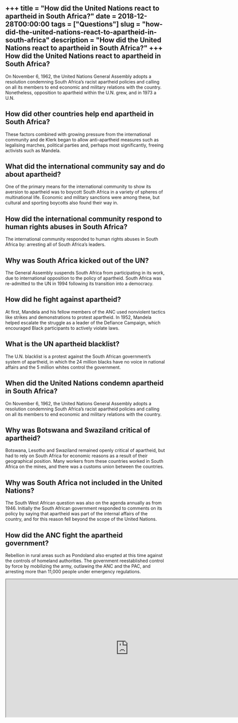 +++
title = "How did the United Nations react to apartheid in South Africa?"
date = 2018-12-28T00:00:00
tags = ["Questions"]
slug = "how-did-the-united-nations-react-to-apartheid-in-south-africa"
description = "How did the United Nations react to apartheid in South Africa?"
+++
How did the United Nations react to apartheid in South Africa?
--------------------------------------------------------------

On November 6, 1962, the United Nations General Assembly adopts a resolution condemning South Africa’s racist apartheid policies and calling on all its members to end economic and military relations with the country. Nonetheless, opposition to apartheid within the U.N. grew, and in 1973 a U.N.

How did other countries help end apartheid in South Africa?
-----------------------------------------------------------

These factors combined with growing pressure from the international community and de Klerk began to allow anti-apartheid measures such as legalising marches, political parties and, perhaps most significantly, freeing activists such as Mandela.

What did the international community say and do about apartheid?
----------------------------------------------------------------

One of the primary means for the international community to show its aversion to apartheid was to boycott South Africa in a variety of spheres of multinational life. Economic and military sanctions were among these, but cultural and sporting boycotts also found their way in.

How did the international community respond to human rights abuses in South Africa?
-----------------------------------------------------------------------------------

The international community responded to human rights abuses in South Africa by: arresting all of South Africa’s leaders.

Why was South Africa kicked out of the UN?
------------------------------------------

The General Assembly suspends South Africa from participating in its work, due to international opposition to the policy of apartheid. South Africa was re-admitted to the UN in 1994 following its transition into a democracy.

How did he fight against apartheid?
-----------------------------------

At first, Mandela and his fellow members of the ANC used nonviolent tactics like strikes and demonstrations to protest apartheid. In 1952, Mandela helped escalate the struggle as a leader of the Defiance Campaign, which encouraged Black participants to actively violate laws.

What is the UN apartheid blacklist?
-----------------------------------

The U.N. blacklist is a protest against the South African government’s system of apartheid, in which the 24 million blacks have no voice in national affairs and the 5 million whites control the government.

When did the United Nations condemn apartheid in South Africa?
--------------------------------------------------------------

On November 6, 1962, the United Nations General Assembly adopts a resolution condemning South Africa’s racist apartheid policies and calling on all its members to end economic and military relations with the country.

Why was Botswana and Swaziland critical of apartheid?
-----------------------------------------------------

Botswana, Lesotho and Swaziland remained openly critical of apartheid, but had to rely on South Africa for economic reasons as a result of their geographical position. Many workers from these countries worked in South Africa on the mines, and there was a customs union between the countries.

Why was South Africa not included in the United Nations?
--------------------------------------------------------

The South West African question was also on the agenda annually as from 1946. Initially the South African government responded to comments on its policy by saying that apartheid was part of the internal affairs of the country, and for this reason fell beyond the scope of the United Nations.

How did the ANC fight the apartheid government?
-----------------------------------------------

Rebellion in rural areas such as Pondoland also erupted at this time against the controls of homeland authorities. The government reestablished control by force by mobilizing the army, outlawing the ANC and the PAC, and arresting more than 11,000 people under emergency regulations.

<iframe allow="accelerometer; autoplay; clipboard-write; encrypted-media; gyroscope; picture-in-picture" allowfullscreen="" class="__youtube_prefs__  epyt-is-override  no-lazyload" data-no-lazy="1" data-origheight="433" data-origwidth="770" data-skipgform_ajax_framebjll="" height="433" id="_ytid_47150" loading="lazy" src="https://www.youtube.com/embed/2f2k6iDFCL4?enablejsapi=1&autoplay=0&cc_load_policy=0&cc_lang_pref=&iv_load_policy=1&loop=0&modestbranding=0&rel=1&fs=1&playsinline=0&autohide=2&theme=dark&color=red&controls=1&" title="YouTube player" width="770"></iframe>